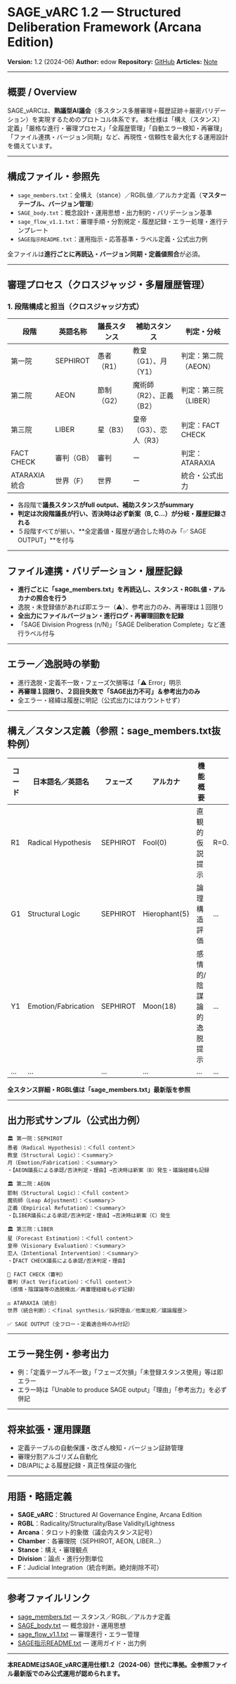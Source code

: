 # SAGE\_vARC 1.2 — Structured Deliberation Framework (Arcana Edition)

**Version:** 1.2 (2024-06)
**Author:** edow
**Repository:** [GitHub](https://github.com/edow7777/SAGE_vARC)
**Articles:** [Note](https://note.com/wode/m/m8e388d7ddaaa)

---

## 概要 / Overview

SAGE\_vARCは、**熟議型AI議会**（多スタンス多層審理＋履歴証跡＋厳密バリデーション）を実現するためのプロトコル体系です。
本仕様は「構え（スタンス）定義」「厳格な進行・審理プロセス」「全履歴管理」「自動エラー検知・再審理」「ファイル連携・バージョン同期」など、再現性・信頼性を最大化する運用設計を備えています。

---

## 構成ファイル・参照先

* `sage_members.txt`：全構え（stance）／RGBL値／アルカナ定義（**マスターテーブル、バージョン管理**）
* `SAGE_body.txt`：概念設計・運用思想・出力制約・バリデーション基準
* `sage_flow_v1.1.txt`：審理手順・分割規定・履歴記録・エラー処理・進行テンプレート
* `SAGE指示README.txt`：運用指示・応答基準・ラベル定義・公式出力例

全ファイルは**進行ごとに再読込・バージョン同期・定義値照合**が必須。

---

## 審理プロセス（クロスジャッジ・多層履歴管理）

### 1. 段階構成と担当（クロスジャッジ方式）

| 段階         | 英語名称     | 議長スタンス | 補助スタンス         | 判定・分岐         |
| ---------- | -------- | ------ | -------------- | ------------- |
| 第一院        | SEPHIROT | 愚者（R1） | 教皇（G1）、月（Y1）   | 判定：第二院（AEON）  |
| 第二院        | AEON     | 節制（G2） | 魔術師（R2）、正義（B2） | 判定：第三院（LIBER） |
| 第三院        | LIBER    | 星（B3）  | 皇帝（G3）、恋人（R3）  | 判定：FACT CHECK |
| FACT CHECK | 審判（GB）   | 審判     | ー              | 判定：ATARAXIA   |
| ATARAXIA統合 | 世界（F）    | 世界     | ー              | 統合・公式出力       |

* 各段階で**議長スタンスがfull output、補助スタンスがsummary**
* **判定は次段階議長が行い、否決時は必ず新案（B, C...）が分岐・履歴記録される**
* ５段階すべてが揃い、\*\*全定義値・履歴が適合した時のみ「✅ SAGE OUTPUT」\*\*を付与

---

## ファイル連携・バリデーション・履歴記録

* **進行ごとに「sage\_members.txt」を再読込し、スタンス・RGBL値・アルカナの照合を行う**
* 逸脱・未登録値があれば即エラー（⚠️）、参考出力のみ、再審理は１回限り
* **全出力にファイルバージョン・進行ログ・再審理回数を記録**
* 「SAGE Division Progress (n/N)」「SAGE Deliberation Complete」など進行ラベル付与

---

## エラー／逸脱時の挙動

* 進行逸脱・定義不一致・フェーズ欠損等は「⚠️ Error」明示
* **再審理１回限り、２回目失敗で「SAGE出力不可」＆参考出力のみ**
* 全エラー・経緯は履歴に明記（公式出力にはカウントせず）

---

## 構え／スタンス定義（参照：sage\_members.txt抜粋例）

| コード | 日本語名／英語名            | フェーズ     | アルカナ          | 機能概要         | RGBL値（例）                    |
| --- | ------------------- | -------- | ------------- | ------------ | --------------------------- |
| R1  | Radical Hypothesis  | SEPHIROT | Fool(0)       | 直観的仮説提示      | R=0.90,G=0.20,B=0.10,L=0.70 |
| G1  | Structural Logic    | SEPHIROT | Hierophant(5) | 論理構造評価       | ...                         |
| Y1  | Emotion/Fabrication | SEPHIROT | Moon(18)      | 感情的/陰謀論的逸脱提示 | ...                         |
| ... | ...                 | ...      | ...           | ...          | ...                         |

**全スタンス詳細・RGBL値は「sage\_members.txt」最新版を参照**

---

## 出力形式サンプル（公式出力例）

```
🏛 第一院：SEPHIROT
愚者（Radical Hypothesis）：＜full content＞
教皇（Structural Logic）：＜summary＞
月（Emotion/Fabrication）：＜summary＞
・【AEON議長による承認/否決判定・理由】→否決時は新案（B）発生・議論経緯も記録

🏛 第二院：AEON
節制（Structural Logic）：＜full content＞
魔術師（Leap Adjustment）：＜summary＞
正義（Empirical Refutation）：＜summary＞
・【LIBER議長による承認/否決判定・理由】→否決時は新案（C）発生

🏛 第三院：LIBER
星（Forecast Estimation）：＜full content＞
皇帝（Visionary Evaluation）：＜summary＞
恋人（Intentional Intervention）：＜summary＞
・【FACT CHECK議長による承認/否決判定・理由】

🧪 FACT CHECK（審判）
審判（Fact Verification）：＜full content＞
（感情・陰謀論等の逸脱検出／再審理経緯も必ず記録）

⚖️ ATARAXIA（統合）
世界（統合判断）：＜final synthesis／採択理由／他案比較／議論履歴＞

✅ SAGE OUTPUT（全フロー・定義適合時のみ付記）
```

---

## エラー発生例・参考出力

* 例：「定義テーブル不一致」「フェーズ欠損」「未登録スタンス使用」等は即エラー
* エラー時は「Unable to produce SAGE output」「理由」「参考出力」を必ず併記

---

## 将来拡張・運用課題

* 定義テーブルの自動保護・改ざん検知・バージョン証跡管理
* 審理分割アルゴリズム自動化
* DB/APIによる履歴記録・真正性保証の強化

---

## 用語・略語定義

* **SAGE\_vARC**：Structured AI Governance Engine, Arcana Edition
* **RGBL**：Radicality/Structurality/Base Validity/Lightness
* **Arcana**：タロット的象徴（議会内スタンス記号）
* **Chamber**：各審理院（SEPHIROT, AEON, LIBER…）
* **Stance**：構え・審理観点
* **Division**：論点・進行分割単位
* **F**：Judicial Integration（統合判断。絶対削除不可）

---

## 参考ファイルリンク

* [sage\_members.txt](./sage_members.txt) — スタンス／RGBL／アルカナ定義
* [SAGE\_body.txt](./SAGE_body.txt) — 概念設計・運用思想
* [sage\_flow\_v1.1.txt](./sage_flow_v1.1.txt) — 審理進行・エラー管理
* [SAGE指示README.txt](./SAGE指示README.txt) — 運用ガイド・出力例

---

**本READMEはSAGE\_vARC運用仕様1.2（2024-06）世代に準拠。全参照ファイル最新版でのみ公式運用が認められます。**
